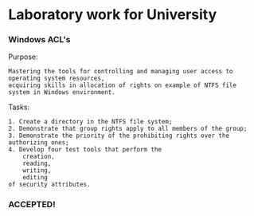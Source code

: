 # Laboratory work for University

### Windows ACL's

Purpose: 
	
	Mastering the tools for controlling and managing user access to operating system resources, 
 	acquiring skills in allocation of rights on example of NTFS file system in Windows environment.

Tasks:
    
	1. Create a directory in the NTFS file system;
    2. Demonstrate that group rights apply to all members of the group;
    3. Demonstrate the priority of the prohibiting rights over the authorizing ones;
    4. Develop four test tools that perform the 
        creation, 
        reading, 
        writing,
        editing 
    of security attributes.

### ACCEPTED!
